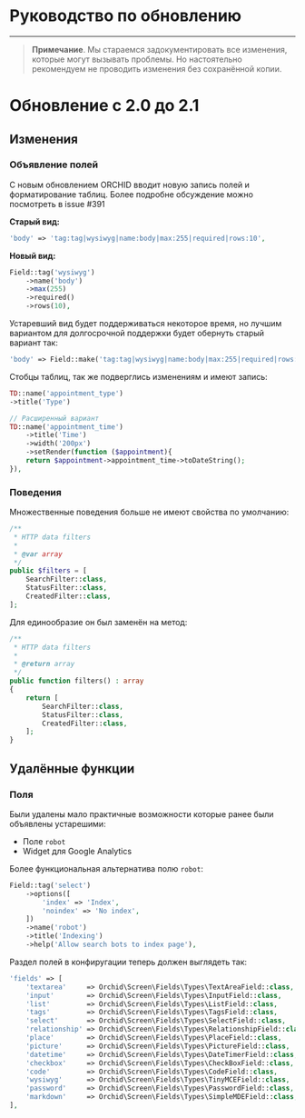 # Руководство по обновлению
----------


> **Примечание**. Мы стараемся задокументировать все изменения, которые могут вызывать проблемы. 
Но настоятельно рекомендуем не проводить изменения без сохранённой копии.


# Обновление с 2.0 до 2.1

## Изменения 

### Объявление полей

С новым обновлением ORCHID вводит новую запись полей и форматирование таблиц.
Более подробне обсуждение можно посмотреть в issue #391

**Старый вид:**
```php
'body' => 'tag:tag|wysiwyg|name:body|max:255|required|rows:10',
```

**Новый вид:**
```php
Field::tag('wysiwyg')
    ->name('body')
    ->max(255)
    ->required()
    ->rows(10),
```

Устаревший вид будет поддерживаться некоторое время, но лучшим вариантом для долгосрочной поддержки
будет обернуть старый вариант так:

```php
'body' => Field::make('tag:tag|wysiwyg|name:body|max:255|required|rows:10'),
```

Стобцы таблиц, так же подверглись изменениям и имеют запись:

```php
TD::name('appointment_type')
->title('Type')

// Расширенный вариант
TD::name('appointment_time')
    ->title('Time')
    ->width('200px')
    ->setRender(function ($appointment){
    return $appointment->appointment_time->toDateString();
}),
```


### Поведения

Множественные поведения больше не имеют свойства по умолчанию:

```php
/**
 * HTTP data filters
 *
 * @var array
 */
public $filters = [
    SearchFilter::class,
    StatusFilter::class,
    CreatedFilter::class,
];
```

Для единообразие он был заменён на метод:

```php
/**
 * HTTP data filters
 *
 * @return array
 */
public function filters() : array
{
    return [
        SearchFilter::class,
        StatusFilter::class,
        CreatedFilter::class,
    ];
}
```


## Удалённые функции

### Поля
Были удалены мало практичные возможности которые ранее были объявлены устарешими:
- Поле `robot`
- Widget для Google Analytics

Более функциональная альтернатива полю `robot`:

```php
Field::tag('select')
    ->options([
        'index' => 'Index',
        'noindex' => 'No index',
    ])
    ->name('robot')
    ->title('Indexing')
    ->help('Allow search bots to index page'),
```


Раздел полей в конфиругации теперь должен выглядеть так:

```php
'fields' => [
    'textarea'     => Orchid\Screen\Fields\Types\TextAreaField::class,
    'input'        => Orchid\Screen\Fields\Types\InputField::class,
    'list'         => Orchid\Screen\Fields\Types\ListField::class,
    'tags'         => Orchid\Screen\Fields\Types\TagsField::class,
    'select'       => Orchid\Screen\Fields\Types\SelectField::class,
    'relationship' => Orchid\Screen\Fields\Types\RelationshipField::class,
    'place'        => Orchid\Screen\Fields\Types\PlaceField::class,
    'picture'      => Orchid\Screen\Fields\Types\PictureField::class,
    'datetime'     => Orchid\Screen\Fields\Types\DateTimerField::class,
    'checkbox'     => Orchid\Screen\Fields\Types\CheckBoxField::class,
    'code'         => Orchid\Screen\Fields\Types\CodeField::class,
    'wysiwyg'      => Orchid\Screen\Fields\Types\TinyMCEField::class,
    'password'     => Orchid\Screen\Fields\Types\PasswordField::class,
    'markdown'     => Orchid\Screen\Fields\Types\SimpleMDEField::class,
],
```
